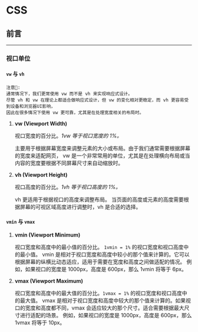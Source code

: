# CSS

## 前言

---

### 视口单位

#### `vw` 与 `vh`

    注意📢:
    通常情况下，我们更常使用 vw 而不是 vh 来实现响应式设计。
    尽管 vh 和 vw 在理论上都适合做响应式设计，但 vw 的变化相对更稳定，而 vh 更容易受到设备和浏览器UI影响，
    因此在很多情况下使用 vw 更可靠，尤其是在处理宽度相关的布局时。

1. **vw (Viewport Width)**

    视口宽度的百分比。_1vw 等于视口宽度的 1%。_ 
   
    主要用于根据屏幕宽度来调整元素的大小或布局。由于我们通常需要根据屏幕的宽度来适配网页，
    vw 是一个非常常用的单位，尤其是在处理横向布局或当内容的宽度要根据不同屏幕尺寸来自动缩放时。

2. **vh (Viewport Height)**

    视口高度的百分比。_1vh 等于视口高度的 1%。_
    
    vh 更适用于根据视口的高度来调整布局。
    当页面的高度或元素的高度需要根据屏幕的可视区域高度进行调整时，vh 是合适的选择。


#### `vmin` 与 `vmax`

1. **vmin (Viewport Minimum)**

   视口宽度和高度中的最小值的百分比。 `1vmin = 1%` 的视口宽度和视口高度中的最小值。
   vmin 是相对于视口宽度和高度中较小的那个值来计算的。它可以根据屏幕的纵横比动态适应，适用于需要在宽度和高度之间做适配的情况。
   例如，如果视口的宽度是 1000px，高度是 600px，那么 1vmin 将等于 6px。

2. **vmax (Viewport Maximum)**

   视口宽度和高度中的最大值的百分比。`1vmax = 1%` 的视口宽度和视口高度中的最大值。
   vmax 是相对于视口宽度和高度中较大的那个值来计算的。如果视口的宽度和高度都不同，vmax 会适应较大的那个尺寸。适合需要根据最大尺寸进行适配的场景。
   例如，如果视口的宽度是 1000px，高度是 600px，那么 1vmax 将等于 10px。
